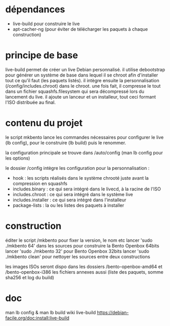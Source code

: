 # dépendances
- live-build pour construire le live
- apt-cacher-ng (pour éviter de télécharger les paquets à chaque construction)

# principe de base
live-build permet de créer un live Debian personnalisé.
il utilise debootstrap pour générer un système de base dans lequel il se chroot afin
d'installer tout ce qu'il faut (les paquets listés).
il intègre ensuite la personnalisation (/config/includes.chroot) dans le chroot.
une fois fait, il compresse le tout dans un fichier squashfs.filesystem qui sera
décompressé lors du lancement du live. il ajoute un lanceur et un installeur,
tout ceci formant l'ISO distribuée au final.

# contenu du projet
le script mkbento lance les commandes nécessaires pour configurer le live (lb config),
pour le construire (lb build) puis le renommer.

la configuration principale se trouve dans /auto/config (man lb config pour les options)

le dossier /config intègre les configuration pour la personnalisation :
- hook : les scripts réalisés dans le système chrooté juste avant la compression en squashfs
- includes.binary : ce qui sera intégré dans le livecd, à la racine de l'ISO
- includes.chroot : ce qui sera intégré dans le système live
- includes.installer : ce qui sera intégré dans l'installeur
- package-lists : la ou les listes des paquets à installer

# construction
éditer le script /mkbento pour fixer la version, le nom etc
lancer 'sudo ./mkbento 64' dans les sources pour construire la Bento Openbox 64bits
lancer 'sudo ./mkbento 32' pour Bento Openbox 32bits
lancer 'sudo ./mkbento clean' pour nettoyer les sources entre deux constructions

les images ISOs seront dispo dans les dossiers /bento-openbox-amd64 et /bento-openbox-i386
les fichiers annexes aussi (liste des paquets, somme sha256 et log du build)

# doc
man lb config & man lb build
wiki live-build https://debian-facile.org/doc:install:live-build
